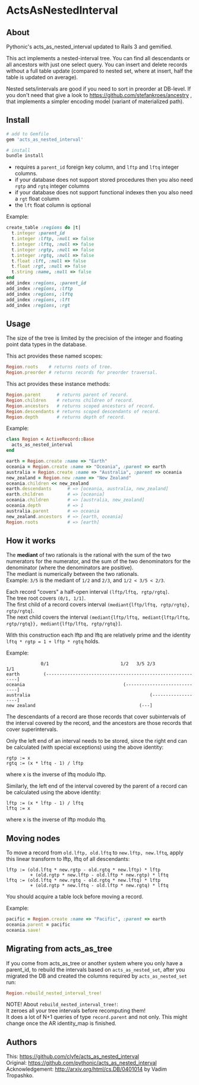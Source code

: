 # ActsAsNestedInterval

## About

Pythonic's acts_as_nested_interval updated to Rails 3 and gemified.

This act implements a nested-interval tree. You can find all descendants or all
ancestors with just one select query. You can insert and delete records without
a full table update (compared to nested set, where at insert, half the table is updated on average).

Nested sets/intervals are good if you need to sort in preorder at DB-level.
If you don't need that give a look to https://github.com/stefankroes/ancestry ,
that implements a simpler encoding model (variant of materialized path).


## Install

```ruby
# add to Gemfile
gem 'acts_as_nested_interval'
```

```sh
# install
bundle install
```

* requires a `parent_id` foreign key column, and `lftp` and `lftq` integer columns.
* if your database does not support stored procedures then you also need `rgtp` and `rgtq` integer columns
* if your database does not support functional indexes then you also need a `rgt` float column
* the `lft` float column is optional

Example:

```ruby
create_table :regions do |t|
  t.integer :parent_id
  t.integer :lftp, :null => false
  t.integer :lftq, :null => false
  t.integer :rgtp, :null => false
  t.integer :rgtq, :null => false
  t.float :lft, :null => false
  t.float :rgt, :null => false
  t.string :name, :null => false
end
add_index :regions, :parent_id
add_index :regions, :lftp
add_index :regions, :lftq
add_index :regions, :lft
add_index :regions, :rgt
```

## Usage

The size of the tree is limited by the precision of the integer and floating
point data types in the database.

This act provides these named scopes:

```ruby
Region.roots    # returns roots of tree.
Region.preorder # returns records for preorder traversal.
```

This act provides these instance methods:

```ruby
Region.parent      # returns parent of record.
Region.children    # returns children of record.
Region.ancestors   # returns scoped ancestors of record.
Region.descendants # returns scoped descendants of record.
Region.depth       # returns depth of record.
```

Example:

```ruby
class Region < ActiveRecord::Base
  acts_as_nested_interval
end

earth = Region.create :name => "Earth"
oceania = Region.create :name => "Oceania", :parent => earth
australia = Region.create :name => "Australia", :parent => oceania
new_zealand = Region.new :name => "New Zealand"
oceania.children << new_zealand
earth.descendants      # => [oceania, australia, new_zealand]
earth.children         # => [oceania]
oceania.children       # => [australia, new_zealand]
oceania.depth          # => 1
australia.parent       # => oceania
new_zealand.ancestors  # => [earth, oceania]
Region.roots           # => [earth]
```

## How it works

The **mediant** of two rationals is the rational with the sum of the two
numerators for the numerator, and the sum of the two denominators for the
denominator (where the denominators are positive).  
The mediant is numerically between the two rationals.  
Example: `3/5` is the mediant of `1/2` and `2/3`, and `1/2 < 3/5 < 2/3`.  

Each record "covers" a half-open interval `(lftp/lftq, rgtp/rgtq]`.  
The tree root covers `(0/1, 1/1]`.  
The first child of a record covers interval `(mediant{lftp/lftq, rgtp/rgtq}, rgtp/rgtq]`.  
The next child covers the interval
 `(mediant{lftp/lftq, mediant{lftp/lftq, rgtp/rgtq}}, mediant{lftp/lftq, rgtp/rgtq}]`.  

With this construction each lftp and lftq are relatively prime and the identity
`lftq * rgtp = 1 + lftp * rgtq` holds.

Example:

                 0/1                           1/2   3/5 2/3                 1/1
    earth         (-----------------------------------------------------------]
    oceania                                     (-----------------------------]
    australia                                             (-------------------]
    new zealand                                       (---]

The descendants of a record are those records that cover subintervals of the
interval covered by the record, and the ancestors are those records that cover
superintervals.

Only the left end of an interval needs to be stored, since the right end can be
calculated (with special exceptions) using the above identity:

    rgtp := x
    rgtq := (x * lftq - 1) / lftp

where x is the inverse of lftq modulo lftp.

Similarly, the left end of the interval covered by the parent of a record can
be calculated using the above identity:

    lftp := (x * lftp - 1) / lftq
    lftq := x

where x is the inverse of lftp modulo lftq.

## Moving nodes

To move a record from `old.lftp, old.lftq` to `new.lftp, new.lftq`, apply this
linear transform to lftp, lftq of all descendants:

    lftp := (old.lftq * new.rgtp - old.rgtq * new.lftp) * lftp
             + (old.rgtp * new.lftp - old.lftp * new.rgtp) * lftq
    lftq := (old.lftq * new.rgtq - old.rgtq * new.lftq) * lftp
             + (old.rgtp * new.lftq - old.lftp * new.rgtq) * lftq

You should acquire a table lock before moving a record.

Example:

```ruby
pacific = Region.create :name => "Pacific", :parent => earth
oceania.parent = pacific
oceania.save!
```

## Migrating from acts_as_tree

If you come from acts_as_tree or another system where you only have a parent_id,
to rebuild the intervals based on `acts_as_nested_set`, after you migrated the DB
and created the columns required by `acts_as_nested_set` run:

```ruby
Region.rebuild_nested_interval_tree!
```

NOTE! About `rebuild_nested_interval_tree!`:  
It zeroes all your tree intervals before recomputing them!  
It does a lot of N+1 queries of type `record.parent` and not only.
This might change once the AR identity_map is finished.

## Authors

This: https://github.com/clyfe/acts_as_nested_interval  
Original: https://github.com/pythonic/acts_as_nested_interval  
Acknowledgement: http://arxiv.org/html/cs.DB/0401014 by Vadim Tropashko.  